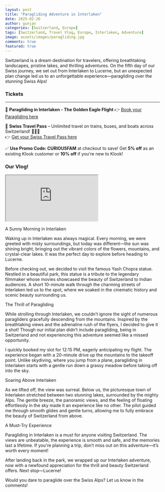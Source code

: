 ```yaml
---
layout: post
title: "Paragliding Adventure in Interlaken"
date: 2025-02-26
author: gunjan
categories: [Switzerland, Europe]
tags: [Switzerland, Travel Vlog, Europe, Interlaken, Adventure]
image: assets/images/paragliding.jpg
comments: true
featured: true
---
```


Switzerland is a dream destination for travelers, offering breathtaking landscapes, pristine lakes, and thrilling adventures. On the fifth day of our Swiss journey, we set out from Interlaken to Lucerne, but an unexpected plan change led us to an unforgettable experience—paragliding over the stunning Swiss Alps!

### Tickets

---

🔹 **Paragliding in Interlaken - The Golden Eagle Flight**
👉 [Book your Paragliding here](https://www.klook.com/en-SG/activity/21468-paragliding-experience-interlaken/?aid=CURIOUSFAM)

🔹 **Swiss Travel Pass** – Unlimited travel on trains, buses, and boats across Switzerland! 🚆🇨🇭  
👉 [Get your Swiss Travel Pass here](https://www.klook.com/en-IN/activity/2752-swiss-travel-pass-switzerland/?aid=CURIOUSFAM)

✅ **Use Promo Code: CURIOUSFAM** at checkout to save!
Get **5% off** as an existing Klook customer or **10% off** if you're new to Klook!

### **Our Vlog!**

<div class="embed-responsive embed-responsive-16by9">
    <iframe class="embed-responsive-item" src="https://www.youtube.com/embed/bOttaZfQ7zAxC7kQJ" allowfullscreen></iframe>
</div>

A Sunny Morning in Interlaken

Waking up in Interlaken was always magical. Every morning, we were greeted with misty surroundings, but today was different—the sun was shining bright, bringing out the vibrant colors of the flowers, mountains, and crystal-clear lakes. It was the perfect day to explore before heading to Lucerne.

Before checking out, we decided to visit the famous Yash Chopra statue. Nestled in a beautiful park, this statue is a tribute to the legendary filmmaker whose movies showcased the beauty of Switzerland to Indian audiences. A short 10-minute walk through the charming streets of Interlaken led us to the spot, where we soaked in the cinematic history and scenic beauty surrounding us.

The Thrill of Paragliding

While strolling through Interlaken, we couldn’t ignore the sight of numerous paragliders gracefully descending from the mountains. Inspired by the breathtaking views and the adrenaline rush of the flyers, I decided to give it a shot! Though our initial plan didn’t include paragliding, being in Switzerland and not experiencing this adventure seemed like a missed opportunity.

I quickly booked my slot for 12:15 PM, eagerly anticipating my flight. The experience began with a 20-minute drive up the mountains to the takeoff point. Unlike skydiving, where you jump from a plane, paragliding in Interlaken starts with a gentle run down a grassy meadow before taking off into the sky.

Soaring Above Interlaken

As we lifted off, the view was surreal. Below us, the picturesque town of Interlaken stretched between two stunning lakes, surrounded by the mighty Alps. The gentle breeze, the panoramic views, and the feeling of floating effortlessly in the sky made it an experience like no other. The pilot guided me through smooth glides and gentle turns, allowing me to fully embrace the beauty of Switzerland from above.

A Must-Try Experience

Paragliding in Interlaken is a must for anyone visiting Switzerland. The views are unbeatable, the experience is smooth and safe, and the memories last a lifetime. If you're planning a trip, don’t miss out on this adventure—it’s worth every moment!

After landing back in the park, we wrapped up our Interlaken adventure, now with a newfound appreciation for the thrill and beauty Switzerland offers. Next stop—Lucerne!

Would you dare to paraglide over the Swiss Alps? Let us know in the comments!
